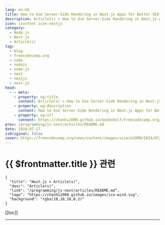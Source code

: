```yaml
---
lang: en-US
title: How to Use Server-Side Rendering in Next.js Apps for Better SEO
description: Article(s) > How to Use Server-Side Rendering in Next.js Apps for Better SEO
icon: iconfont icon-nextjs
category: 
  - Node.js
  - Next.js
  - Article(s)
tag: 
  - blog
  - freecodecamp.org
  - node
  - nodejs
  - node-js
  - next
  - nextjs
  - next-js
head:
  - - meta:
    - property: og:title
      content: Article(s) > How to Use Server-Side Rendering in Next.js Apps for Better SEO
    - property: og:description
      content: How to Use Server-Side Rendering in Next.js Apps for Better SEO
    - property: og:url
      content: https://chanhi2000.github.io/bookshelf/freecodecamp.org/server-side-rendering-in-next-js-for-improved-seo.html
prev: /programming/js-next/articles/README.md
date: 2024-07-17
isOriginal: false
cover: https://freecodecamp.org/news/content/images/size/w1000/2024/07/Ivory-and-Blue-Lavender-Aesthetic-Photo-Collage-Presentation--15-.png
---
```


# {{ $frontmatter.title }} 관련

```component VPCard
{
  "title": "Next.js > Article(s)",
  "desc": "Article(s)",
  "link": "/programming/js-next/articles/README.md",
  "logo": "https://chanhi2000.github.io/images/ico-wind.svg",
  "background": "rgba(10,10,10,0.2)"
}
```

[[toc]]

---

<SiteInfo
  name="How to Use Server-Side Rendering in Next.js Apps for Better SEO"
  desc="Server-side rendering (SSR) is a web development technique that can help improve your site's SEO. It does this by generating HTML content on the server in response to a user's request.  This approach contrasts with client-side rendering (CSR), where content is delivered as a basic HTML shell, and JavaScript..."
  url="https://freecodecamp.org/news/server-side-rendering-in-next-js-for-improved-seo/"
  logo="https://cdn.freecodecamp.org/universal/favicons/favicon.ico"
  preview="https://freecodecamp.org/news/content/images/size/w1000/2024/07/Ivory-and-Blue-Lavender-Aesthetic-Photo-Collage-Presentation--15-.png"/>

<!-- TODO: 작성 -->

